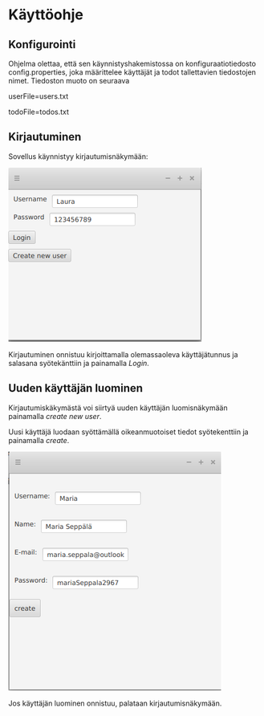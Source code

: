 # Käyttöohje
## Konfigurointi

Ohjelma olettaa, että sen käynnistyshakemistossa on konfiguraatiotiedosto config.properties, joka määrittelee käyttäjät ja todot tallettavien tiedostojen nimet. Tiedoston muoto on seuraava

userFile=users.txt

todoFile=todos.txt

## Kirjautuminen

Sovellus käynnistyy kirjautumisnäkymään:

![kuva kirjautumisnäkymästä](https://github.com/lchz/otm-harjoitustyo/blob/master/Kurssien_seurantajarjestelma/dokumentaatio/kuvat/kirjautumisnakyma.png)

Kirjautuminen onnistuu kirjoittamalla olemassaoleva käyttäjätunnus ja salasana syötekänttiin ja painamalla _Login_.

## Uuden käyttäjän luominen

Kirjautumiskäkymästä voi siirtyä uuden käyttäjän luomisnäkymään painamalla _create new user_.

Uusi käyttäjä luodaan syöttämällä oikeanmuotoiset tiedot syötekenttiin ja painamalla _create_.

![kuva uuden käyttäjän luomisesta](https://github.com/lchz/otm-harjoitustyo/blob/master/Kurssien_seurantajarjestelma/dokumentaatio/kuvat/uudenkayttajanluominen.png)

Jos käyttäjän luominen onnistuu, palataan kirjautumisnäkymään.
